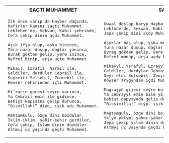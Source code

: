 <table>
<tr>
<th> SAÇTI MUHAMMET </th>
<th> SAÇDY MUHAMMET </th>
</tr>
<tr>
<td>

<pre>
İlk önce varıp da Hayber dağında,
Kafirler kanını saçtı Muhammet.
Leklehen’de, Sekvan, Kabil şehrinde,
Cefa çekip dinin açdı Muhammet.

Aşık ifşa olup, aşka binince,
Tûra nazar düşüp, dağlar yanınca,
Burak gökten gelip, yere inince,
Refref binip, arşa uçtu Muhammet.

Mikail, İsrafil, Azrail ile,
Geldiler, durdular Cebrail ile,
Seyretti Selsebil, Zencebil ile,
Kevser nehirinden içti Muhammet.

Mi’racın gecesi seyre varınca,
Ya Cebrail emin ile gidince,
Behişt kapısına gelip durunca,
“Bismillah!” diye, ışık adı Muhammet.

Mahtumkulu, özge dini bozdular,
İklim-iklim, şehir-şehir gezdiler,
Cefa çekip, İslam dinin düzdüler.
Altmış üç yaşında geçti Muhammet.
</pre>

</td>
<td>

<pre>
Owwal deslap baryp Haýbar dagynda,Kapyrlar ganyny saçdy Muhammet.
Leklaherde, Sekwan, Kabil şährinde,
Jepa çekip dini açdy Muhammet.

Aşyklar baş olup, yşka münende,
Tura nazar düşüp, daglar ýananda,
Byrag gökden gelip, ýere inende,
Refref münüp, arşa uçdy Muhammet.

Mikaýyl, Ysrafyl, Ezraýyl bile,
Geldiler, durdylar Jebraýyl bile,
Seýr etdi Selsebil, Zenjebil bile,
Köwser arygyndan içdi Muhammet.

Magrajyñ gijesi seýre baranda,
Ýa Jebraýyl emin bile ýörende,
Behişt gapysynda gelip duranda,
“Bissimilla!” diýp, işik açdy Muhammet.

Magtymguly, özge dini bozdular,
Yklym-yklym, şäher-şäher gezdiler,
Jepa çekip yslam dinin düzdüler,
Altmyş üç ýaşynda geçdi Muhammet.
</pre>

</td>
</tr>
</table>
